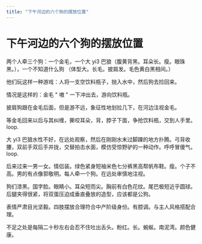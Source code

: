```yaml
---
title: "下午河边的六个狗的摆放位置"
---
```

# 下午河边的六个狗的摆放位置

两个人牵三个狗：一个金毛，一个大 yi3 巴狼（腹黄背黑。耳朵长。瘦。眼珠黑。），一个不知道什么狗 （体型大。长毛。披肩发。毛色黄白黑相间。）&#x20;

他们玩这样一种游戏：人将一支空饮料瓶子，抛入水中，然后狗去捡回来。

&#x20;情况是这样的：金毛 " 嗷 " 一下冲出去，游向饮料瓶。

&#x20;披肩狗跟在金毛后面，但是游不远，象征性地划拉几下，在河边注视金毛。

&#x20;等金毛回来以后与其纠缠，撕咬耳朵，背，脖子下面，争抢饮料瓶，交到人手里。loop.

大 yi3 巴狼水性不好，在远处观察，然后在刚刚水末过脚踝的地方扑腾。弓背收腰，双前手双后手并拢，交替拍击水面，模仿受惊野驴的一种动作。呼呼冒傻气。loop.

后来过来一男一女。情侣装。绿色紧身短袖米色七分裤黑高帮帆布鞋。瘦。个子不高。男的有点像郭敬明。每人牵一个狗。在远处审慎地注视。

狗们漆黑。国字脸。眼睛小。耳朵短而尖。胸前有白色花纹。尾巴极短近乎圆球。后腿夹得很紧，将双蛋压迫成垂直叠放的造型，应该都是公狗。

表情严肃目光坚毅。四肢摆放合理符合中产阶级身份。有腔调。与主人风格搭配合理。

不足之处是每隔二十秒左右会忍不住吐出舌头。粉红。长。蜿蜒。南泥湾。颜色健康。
